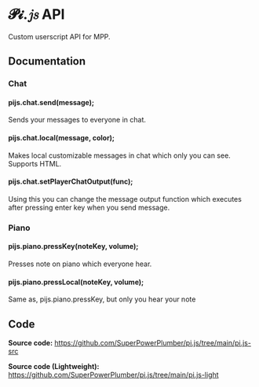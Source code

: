 # 𝓟𝓲.𝑗𝑠 API
Custom userscript API for MPP.

## Documentation
### Chat
#### pijs.chat.send(message);
Sends your messages to everyone in chat.
#### pijs.chat.local(message, color);
Makes local customizable messages in chat which only you can see. Supports HTML.
#### pijs.chat.setPlayerChatOutput(func);
Using this you can change the message output function which executes after pressing enter key when you send message.
### Piano
#### pijs.piano.pressKey(noteKey, volume);
Presses note on piano which everyone hear.
#### pijs.piano.pressLocal(noteKey, volume);
Same as, pijs.piano.pressKey, but only you hear your note 

## Code
**Source code:** https://github.com/SuperPowerPlumber/pi.js/tree/main/pi.js-src

**Source code (Lightweight):** https://github.com/SuperPowerPlumber/pi.js/tree/main/pi.js-light
